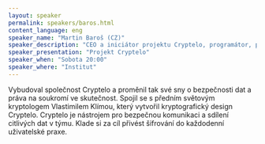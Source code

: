 ```yaml
---
layout: speaker
permalink: speakers/baros.html
content_language: eng
speaker_name: "Martin Baroš (CZ)"
speaker_description: "CEO a iniciátor projektu Cryptelo, programátor, projektový manažer"
speaker_presentation: "Projekt Cryptelo"
speaker_when: "Sobota 20:00"
speaker_where: "Institut"
---
```

Vybudoval společnost Cryptelo a proměnil tak své sny o bezpečnosti dat a práva na soukromí ve skutečnost. Spojil se s předním světovým kryptologem Vlastimilem Klímou, který vytvořil kryptografický design Cryptelo. Cryptelo je nástrojem pro bezpečnou komunikaci a sdílení citlivých dat v týmu. Klade si za cíl přivést šifrování do každodenní uživatelské praxe.


